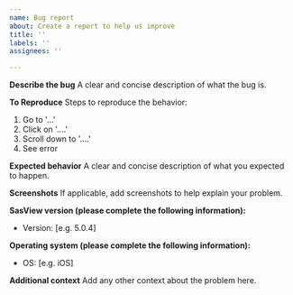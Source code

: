 ```yaml
---
name: Bug report
about: Create a report to help us improve
title: ''
labels: ''
assignees: ''

---
```


**Describe the bug**
A clear and concise description of what the bug is.

**To Reproduce**
Steps to reproduce the behavior:
1. Go to '...'
2. Click on '....'
3. Scroll down to '....'
4. See error

**Expected behavior**
A clear and concise description of what you expected to happen.

**Screenshots**
If applicable, add screenshots to help explain your problem.

**SasView version (please complete the following information):**
 - Version: [e.g. 5.0.4]

**Operating system (please complete the following information):**
 - OS: [e.g. iOS]

**Additional context**
Add any other context about the problem here.
